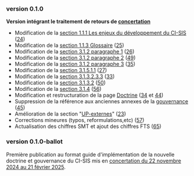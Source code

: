 ### version 0.1.0

**Version intégrant le traitement de retours de [concertation](https://participez.esante.gouv.fr/project/mise-a-jour-de-la-gouvernance-et-de-la-doctrine-du-ci-sis/presentation/presentation)**

* Modification de la [section 1.1.1 Les enjeux du développement du CI-SIS](https://interop.esante.gouv.fr/ig/doctrine/0.1.0/#les-enjeux-du-d%C3%A9veloppement-du-ci-sis) ([24](https://github.com/ansforge/IG-doctrine-ci-sis/issues/24))
* Modification de la [section 1.1.3 Glossaire](https://interop.esante.gouv.fr/ig/doctrine/0.1.0/#glossaire) ([25](https://github.com/ansforge/IG-doctrine-ci-sis/issues/25))
* Modification de la [section 3.1.2 paragraphe 1](https://interop.esante.gouv.fr/ig/doctrine/0.1.0/trajectoire-iop.html#contexte-europ%C3%A9en) ([26](https://github.com/ansforge/IG-doctrine-ci-sis/issues/26))
* Modification de la [section 3.1.2 paragraphe 2](https://interop.esante.gouv.fr/ig/doctrine/0.1.0/trajectoire-iop.html#contexte-europ%C3%A9en) ([49](https://github.com/ansforge/IG-doctrine-ci-sis/issues/49))
* Modification de la [section 3.1.2 paragraphe 3](https://interop.esante.gouv.fr/ig/doctrine/0.1.0/trajectoire-iop.html#contexte-europ%C3%A9en) ([35](https://github.com/ansforge/IG-doctrine-ci-sis/issues/35))
* Modification de la [section 3.1.5.1.1](https://interop.esante.gouv.fr/ig/doctrine/0.1.0/trajectoire-iop.html#les-acteurs-politiques) ([27](https://github.com/ansforge/IG-doctrine-ci-sis/issues/27))
* Modification de la [section 3.1.3.2.3.3](https://interop.esante.gouv.fr/ig/doctrine/0.1.0/trajectoire-iop.html#solution-privil%C3%A9gi%C3%A9e-par-lans) ([33](https://github.com/ansforge/IG-doctrine-ci-sis/issues/33))
* Modification de la [section 3.1.3.2](https://interop.esante.gouv.fr/ig/doctrine/0.1.0/trajectoire-iop.html#focus-fhir-document) ([50](https://github.com/ansforge/IG-doctrine-ci-sis/issues/50))
* Modification de la [section 3.1.4](https://interop.esante.gouv.fr/ig/doctrine/0.1.0/trajectoire-iop.html#le-paradigme-document-du-dmp-%C3%A0-compl%C3%A9ter-par-les-autres-paradigmes) ([56](https://github.com/ansforge/IG-doctrine-ci-sis/issues/56))
* Modification et restructuration de la page [Doctrine](https://interop.esante.gouv.fr/ig/doctrine/0.1.0/doctrine.html) ([34](https://github.com/ansforge/IG-doctrine-ci-sis/issues/34) et [44](https://github.com/ansforge/IG-doctrine-ci-sis/issues/44))
* Suppression de la référence aux anciennes annexes de la [gouvernance](https://interop.esante.gouv.fr/ig/doctrine/0.1.0/comitologie.html#gouvernance-rénovée-du-ci-sis) ([45](https://github.com/ansforge/IG-doctrine-ci-sis/issues/45))
* Amélioration de la section "[UP-externes](https://interop.esante.gouv.fr/ig/doctrine/0.1.0/up-externe.html)" ([23](https://github.com/ansforge/IG-doctrine-ci-sis/issues/23))
* Corrections mineures (typos, reformulations,etc) ([57](https://github.com/ansforge/IG-doctrine-ci-sis/pull/57))
* Actualisation des chiffres SMT et ajout des chiffres FTS ([65](https://github.com/ansforge/IG-doctrine-ci-sis/issues/65))

### version 0.1.0-ballot

Première publication au format guide d'implémentation de la nouvelle doctrine et gouvernance du CI-SIS mis en [concertation du 22 novembre 2024 au 21 février 2025](https://participez.esante.gouv.fr/project/mise-a-jour-de-la-gouvernance-et-de-la-doctrine-du-ci-sis/presentation/presentation).
